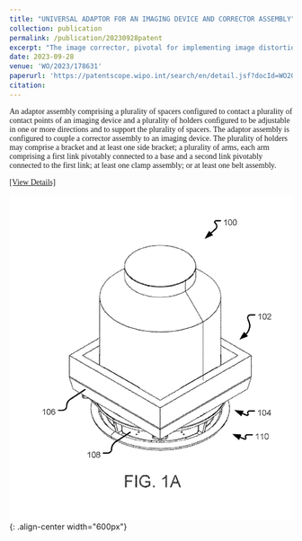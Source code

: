 ```yaml
---
title: "UNIVERSAL ADAPTOR FOR AN IMAGING DEVICE AND CORRECTOR ASSEMBLY"
collection: publication
permalink: /publication/20230928patent
excerpt: "The image corrector, pivotal for implementing image distortion correction algorithms, is designed to be seamlessly integrated with specific C-arm devices. Its importance is particularly pronounced in the case of intensifier C-arms, which, unlike their flat-panel counterparts, are more prone to significant image distortion. A challenge, however, arises from the lack of uniform design standards across different C-arm models. To address this issue and ensure both appropriate and precise integration, a universal image corrector adapter has been meticulously developed. This adapter is tailored to accommodate the varying design specifications of C-arm devices, thereby ensuring optimal functionality and accuracy of the image correction process."
date: 2023-09-28
venue: 'WO/2023/178631'
paperurl: 'https://patentscope.wipo.int/search/en/detail.jsf?docId=WO2023178631'
citation: 
---
```


<style>
    .maintext1 {
      font-family: 'Times New Roman';
    }
    .termword {
      font-family: 'Times New Roman';
      font-style: italic;
      text-decoration: underline;
    }
    .reference {
      font-size: 0.8em;
    }
</style>


<p class="maintext1">An adaptor assembly comprising a plurality of spacers configured to contact a plurality of contact points of an imaging device and a plurality of holders configured to be adjustable in one or more directions and to support the plurality of spacers. The adaptor assembly is configured to couple a corrector assembly to an imaging device. The plurality of holders may comprise a bracket and at least one side bracket; a plurality of arms, each arm comprising a first link pivotably connected to a base and a second link pivotably connected to the first link; at least one clamp assembly; or at least one belt assembly.</p>
<p class="maintext1"><a href="https://stevenleon99.github.io//files/IP/universaladapter.pdf">[View Details]</a></p>

![Electrosurgical System Setup](/images/universaladapter.png){: .align-center width="600px"}